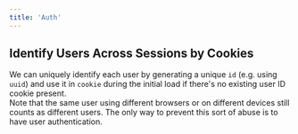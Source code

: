 ```yaml
---
title: 'Auth'
---
```


## Identify Users Across Sessions by Cookies

We can uniquely identify each user by generating a unique `id` (e.g. using `uuid`) and use it in `cookie` during the initial load if there's no existing user ID cookie present.  
Note that the same user using different browsers or on different devices still counts as different users. The only way to prevent this sort of abuse is to have user authentication.
